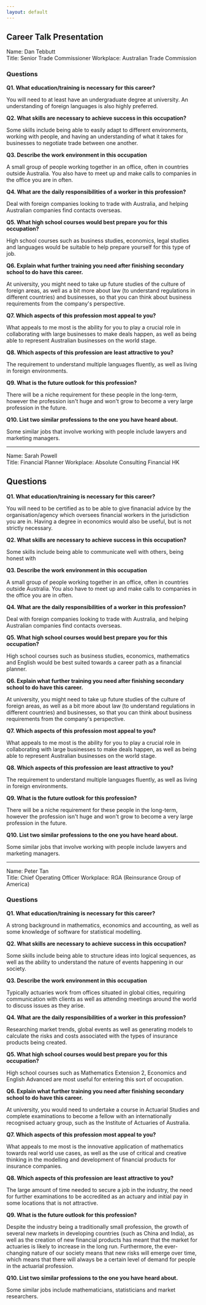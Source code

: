 ```yaml
---
layout: default
---
```


## Career Talk Presentation

Name: Dan Tebbutt  
Title: Senior Trade Commissioner
Workplace: Australian Trade Commission

### Questions

**Q1. What education/training is necessary for this career?**

You will need to at least have an undergraduate degree at university. An understanding of foreign languages is also highly preferred.

**Q2. What skills are necessary to achieve success in this occupation?**

Some skills include being able to easily adapt to different environments, working with people, and having an understanding of what it takes for businesses to negotiate trade between one another.

**Q3. Describe the work environment in this occupation**

A small group of people working together in an office, often in countries outside Australia. You also have to meet up and make calls to companies in the office you are in often.

**Q4. What are the daily responsibilities of a worker in this profession?**

Deal with foreign companies looking to trade with Australia, and helping Australian companies find contacts overseas.

**Q5. What high school courses would best prepare you for this occupation?**

High school courses such as business studies, economics, legal studies and languages would be suitable to help prepare yourself for this type of job.

**Q6. Explain what further training you need after finishing secondary school to do have this career.**

At university, you might need to take up future studies of the culture of foreign areas, as well as a bit more about law (to understand regulations in different countries) and businesses, so that you can think about business requirements from the company's perspective.

**Q7. Which aspects of this profession most appeal to you?**

What appeals to me most is the ability for you to play a crucial role in collaborating with large businesses to make deals happen, as well as being able to represent Australian businesses on the world stage.

**Q8. Which aspects of this profession are least attractive to you?**

The requirement to understand multiple languages fluently, as well as living in foreign environments.

**Q9. What is the future outlook for this profession?**

There will be a niche requirement for these people in the long-term, however the profession isn't huge and won't grow to become a very large profession in the future.

**Q10. List two similar professions to the one you have heard about.**

Some similar jobs that involve working with people include lawyers and marketing managers.

---

Name: Sarah Powell  
Title: Financial Planner
Workplace: Absolute Consulting Financial HK

## Questions

**Q1. What education/training is necessary for this career?**

You will need to be certified as to be able to give finanacial advice by the organisation/agency which oversees financial workers in the jurisdiction you are in. Having a degree in economics would also be useful, but is not strictly necessary.

**Q2. What skills are necessary to achieve success in this occupation?**

Some skills include being able to communicate well with others, being honest with

**Q3. Describe the work environment in this occupation**

A small group of people working together in an office, often in countries outside Australia. You also have to meet up and make calls to companies in the office you are in often.

**Q4. What are the daily responsibilities of a worker in this profession?**

Deal with foreign companies looking to trade with Australia, and helping Australian companies find contacts overseas.

**Q5. What high school courses would best prepare you for this occupation?**

High school courses such as business studies, economics, mathematics and English would be best suited towards a career path as a financial planner.

**Q6. Explain what further training you need after finishing secondary school to do have this career.**

At university, you might need to take up future studies of the culture of foreign areas, as well as a bit more about law (to understand regulations in different countries) and businesses, so that you can think about business requirements from the company's perspective.

**Q7. Which aspects of this profession most appeal to you?**

What appeals to me most is the ability for you to play a crucial role in collaborating with large businesses to make deals happen, as well as being able to represent Australian businesses on the world stage.

**Q8. Which aspects of this profession are least attractive to you?**

The requirement to understand multiple languages fluently, as well as living in foreign environments.

**Q9. What is the future outlook for this profession?**

There will be a niche requirement for these people in the long-term, however the profession isn't huge and won't grow to become a very large profession in the future.

**Q10. List two similar professions to the one you have heard about.**

Some similar jobs that involve working with people include lawyers and marketing managers.

---

Name: Peter Tan  
Title: Chief Operating Officer
Workplace: RGA (Reinsurance Group of America)

### Questions

**Q1. What education/training is necessary for this career?**

A strong background in mathematics, economics and accounting, as well as some knowledge of software for statistical modelling.

**Q2. What skills are necessary to achieve success in this occupation?**

Some skills include being able to structure ideas into logical sequences, as well as the ability to understand the nature of events happening in our society.

**Q3. Describe the work environment in this occupation**

Typically actuaries work from offices situated in global cities, requiring communication with clients as well as attending meetings around the world to discuss issues as they arise.

**Q4. What are the daily responsibilities of a worker in this profession?**

Researching market trends, global events as well as generating models to calculate the risks and costs associated with the types of insurance products being created.

**Q5. What high school courses would best prepare you for this occupation?**

High school courses such as Mathematics Extension 2, Economics and English Advanced are most useful for entering this sort of occupation.

**Q6. Explain what further training you need after finishing secondary school to do have this career.**

At university, you would need to undertake a course in Actuarial Studies and complete examinations to become a fellow with an internationally recognised actuary group, such as the Institute of Actuaries of Australia.

**Q7. Which aspects of this profession most appeal to you?**

What appeals to me most is the innovative application of mathematics towards real world use cases, as well as the use of critical and creative thinking in the modelling and development of financial products for insurance companies.

**Q8. Which aspects of this profession are least attractive to you?**

The large amount of time needed to secure a job in the industry, the need for further examinations to be accredited as an actuary and initial pay in some locations that is not attractive.

**Q9. What is the future outlook for this profession?**

Despite the industry being a traditionally small profession, the growth of several new markets in developing countries (such as China and India), as well as the creation of new financial products has meant that the market for actuaries is likely to increase in the long run. Furthermore, the ever-changing nature of our society means that new risks will emerge over time, which means that there will always be a certain level of demand for people in the actuarial profession.

**Q10. List two similar professions to the one you have heard about.**

Some similar jobs include mathematicians, statisticians and market researchers.
